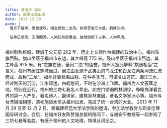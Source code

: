 ```yaml
---
title: 浪淘沙·福州
author: 放歌江海山阙
date: 2013-12-20
poem: |
  雪月下福州，景色犹秋。相当旗鼓二龙舟。树倚苍岩江水碧，鹤舞沙洲。

  往事已悠悠，天演醒苏。人间四月郎君逑。施琅侧帆千古事，人物风流。
---
```


福州别称榕城，建城于公元前 202 年，历史上长期作为福建的政治中心。福州东旗西鼓。旗山坐落于福州市东边，其主峰高 775 米。鼓山坐落于福州市西边，其主峰高 925 米。有“左旗右鼓，全闽二绝”的佳誉。福州人据此解释“旗鼓相当”之含义。福州有闽江穿城而过，闽江由发源于武夷山的乌龙江和白龙江两条河流汇流而成，故称“二龙”。福州背靠武夷山脉，在仲冬季节，可谓关山苍茫。闽江江水，经过秋天的沉淀，江水碧透，白鹤悠闲，不时在沙洲上飞舞。福州为人文荟萃之地。特别在近代，福州的三坊七巷名人辈出。如虎门销烟的林则徐，睁眼向洋看世界的第一人严复，著名诗人、翻译家、建筑家林徽因，著名文学家冰心等。福州与台湾隔海相望，清初施琅水军从福州出发，完成了统一台湾的大业。 2013 年 11 月 29 日至 12 月 2 日，受福建师范大学法学院的邀请，参加法学教育与职业伦理国际研讨会。会后，在福州好友陈赞强总裁的陪同下，与谢安平教授等一起参观了三坊七巷等名胜。有感于福州的人文地理，特填此词记之。
